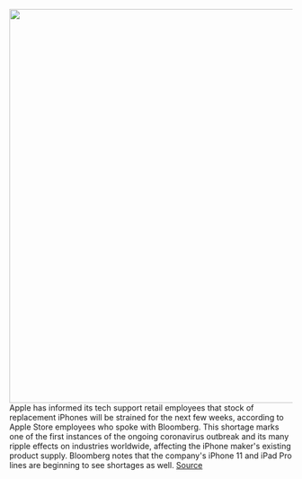 <img src='https://cdn.vox-cdn.com/thumbor/MKQ0ddPBuhzDUM3m1a6W5GPDfrM=/0x0:2040x1360/1200x800/filters:focal(942x515:1268x841)/cdn.vox-cdn.com/uploads/chorus_image/image/66440308/akrales_190914_3628_0074.0.jpg' width='700px' /><br/>
Apple has informed its tech support retail employees that stock of replacement iPhones will be strained for the next few weeks, according to Apple Store employees who spoke with Bloomberg. This shortage marks one of the first instances of the ongoing coronavirus outbreak and its many ripple effects on industries worldwide, affecting the iPhone maker's existing product supply. Bloomberg notes that the company's iPhone 11 and iPad Pro lines are beginning to see shortages as well.
<a href='https://www.theverge.com/2020/3/4/21165269/apple-store-replacement-iphone-repair-delay-coronavirus'> Source <a/>